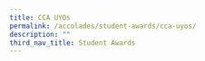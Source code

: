 ```yaml
---
title: CCA UYOs
permalink: /accolades/student-awards/cca-uyos/
description: ""
third_nav_title: Student Awards
---
```

